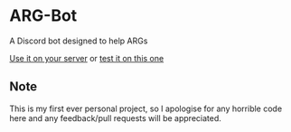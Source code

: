 # ARG-Bot
A Discord bot designed to help ARGs

[Use it on your server](https://discordapp.com/oauth2/authorize?&client_id=531971069549084673&scope=bot&permissions=8) or [test it on this one](https://discord.com/uDNJGxQ)

## Note
This is my first ever personal project, so I apologise for any horrible code here and any feedback/pull requests will be appreciated. 